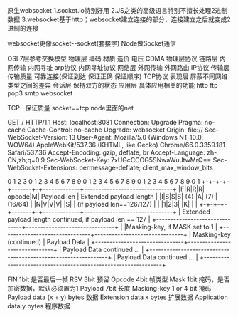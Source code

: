 原生websocket
1.socket.io特别好用
2.JS之类的高级语言特别不擅长处理2进制数据
3.websocket基于http；websocket建立连接的部分，连接建立之后就变成2进制的连接

websocket更像socket--socket(套接字)
Node做Socket通信

OSI 7层参考交换模型
物理层  编码 材质  造价  电压  CDMA  物理层协议
链路层  内网传输 内网寻址     arp协议  内网寻址协议
网络层   外网传输  外网路由   IP协议
传输层  传输质量  可靠连接(保证到达 保证正确 保证顺序) TCP协议
表现层  屏蔽不同网络类型之间的差异
会话层  保持双方的状态
应用层 具体应用相关的功能  http ftp pop3 smtp websocket

TCP--保证质量
socket==tcp  node里面的net

GET / HTTP/1.1
Host: localhost:8081
Connection: Upgrade
Pragma: no-cache
Cache-Control: no-cache
Upgrade: websocket
Origin: file://
Sec-WebSocket-Version: 13
User-Agent: Mozilla/5.0 (Windows NT 10.0; WOW64) AppleWebKit/537.36 (KHTML, like Gecko) Chrome/66.0.3359.181 Safari/537.36
Accept-Encoding: gzip, deflate, br
Accept-Language: zh-CN,zh;q=0.9
Sec-WebSocket-Key: 7xUGcCCOG5SNwaWuJtwMrQ==
Sec-WebSocket-Extensions: permessage-deflate; client_max_window_bits


 0                   1                   2                   3
 0 1 2 3 4 5 6 7 8 9 0 1 2 3 4 5 6 7 8 9 0 1 2 3 4 5 6 7 8 9 0 1
+-+-+-+-+-------+-+-------------+-------------------------------+
|F|R|R|R| opcode|M| Payload len |    Extended payload length    |
|I|S|S|S|  (4)  |A|     (7)     |             (16/64)           |
|N|V|V|V|       |S|             |   (if payload len==126/127)   |
| |1|2|3|       |K|             |                               |
+-+-+-+-+-------+-+-------------+-------------------------------+
|     Extended payload length continued, if payload len == 127  |
+-------------------------------+-------------------------------+
|                               |Masking-key, if MASK set to 1  |
+-------------------------------+-------------------------------+
| Masking-key (continued)       |          Payload Data         |
+-------------------------------+-------------------------------+
|                     Payload Data continued ...                |
+---------------------------------------------------------------+
|                     Payload Data continued ...                |
+---------------------------------------------------------------+





FIN               1bit 是否最后一帧
RSV               3bit 预留
Opcode            4bit 帧类型
Mask              1bit 掩码，是否加密数据，默认必须置为1
Payload           7bit 长度
Masking-key       1 or 4 bit 掩码
Payload data      (x + y) bytes 数据
Extension data    x bytes  扩展数据
Application data  y bytes  程序数据
